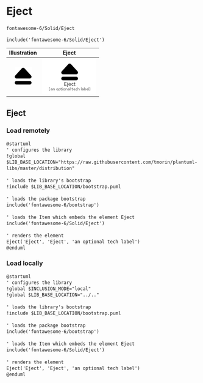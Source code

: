 # Eject


```text
fontawesome-6/Solid/Eject
```

```text
include('fontawesome-6/Solid/Eject')
```



| Illustration | Eject |
| :---: | :---: |
| ![illustration for Illustration](../../fontawesome-6/Solid/Eject.png) | ![illustration for Eject](../../fontawesome-6/Solid/Eject.Local.png) |




## Eject

### Load remotely
```plantuml
@startuml
' configures the library
!global $LIB_BASE_LOCATION="https://raw.githubusercontent.com/tmorin/plantuml-libs/master/distribution"

' loads the library's bootstrap
!include $LIB_BASE_LOCATION/bootstrap.puml

' loads the package bootstrap
include('fontawesome-6/bootstrap')

' loads the Item which embeds the element Eject
include('fontawesome-6/Solid/Eject')

' renders the element
Eject('Eject', 'Eject', 'an optional tech label')
@enduml
```

### Load locally
```plantuml
@startuml
' configures the library
!global $INCLUSION_MODE="local"
!global $LIB_BASE_LOCATION="../.."

' loads the library's bootstrap
!include $LIB_BASE_LOCATION/bootstrap.puml

' loads the package bootstrap
include('fontawesome-6/bootstrap')

' loads the Item which embeds the element Eject
include('fontawesome-6/Solid/Eject')

' renders the element
Eject('Eject', 'Eject', 'an optional tech label')
@enduml
```

